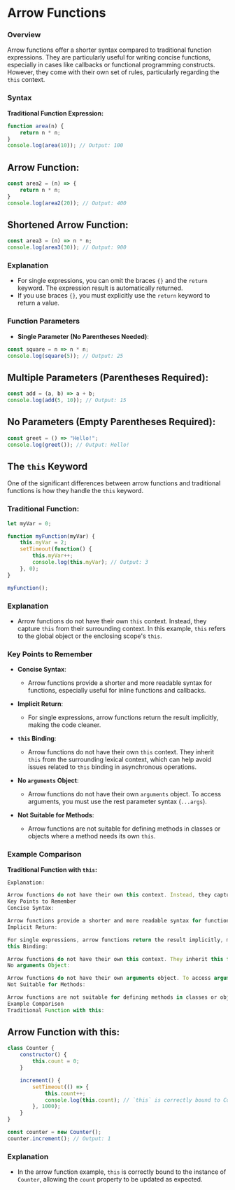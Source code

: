 # Arrow Functions

### Overview

Arrow functions offer a shorter syntax compared to traditional function expressions. They are particularly useful for writing concise functions, especially in cases like callbacks or functional programming constructs. However, they come with their own set of rules, particularly regarding the `this` context.

### Syntax

**Traditional Function Expression:**

```Javascript
function area(n) {
    return n * n;
}
console.log(area(10)); // Output: 100

```

## Arrow Function: 

```Javascript
const area2 = (n) => {
    return n * n;
}
console.log(area2(20)); // Output: 400

```
## Shortened Arrow Function:
```Javascript
const area3 = (n) => n * n;
console.log(area3(30)); // Output: 900

```

### Explanation

- For single expressions, you can omit the braces `{}` and the `return` keyword. The expression result is automatically returned.
- If you use braces `{}`, you must explicitly use the `return` keyword to return a value.

### Function Parameters

- **Single Parameter (No Parentheses Needed)**:

```Javascript
const square = n => n * n;
console.log(square(5)); // Output: 25

```

## Multiple Parameters (Parentheses Required):
```Javascript
const add = (a, b) => a + b;
console.log(add(5, 10)); // Output: 15

```
## No Parameters (Empty Parentheses Required):
```Javascript
const greet = () => "Hello!";
console.log(greet()); // Output: Hello!

```

## The `this` Keyword

One of the significant differences between arrow functions and traditional functions is how they handle the `this` keyword.

### Traditional Function:

```Javascript
let myVar = 0;

function myFunction(myVar) {
    this.myVar = 2;
    setTimeout(function() {
        this.myVar++;
        console.log(this.myVar); // Output: 3
    }, 0);
}

myFunction();

```

### Explanation

- Arrow functions do not have their own `this` context. Instead, they capture `this` from their surrounding context. In this example, `this` refers to the global object or the enclosing scope's `this`.

### Key Points to Remember

- **Concise Syntax**:
    - Arrow functions provide a shorter and more readable syntax for functions, especially useful for inline functions and callbacks.

- **Implicit Return**:
    - For single expressions, arrow functions return the result implicitly, making the code cleaner.

- **`this` Binding**:
    - Arrow functions do not have their own `this` context. They inherit `this` from the surrounding lexical context, which can help avoid issues related to `this` binding in asynchronous operations.

- **No `arguments` Object**:
    - Arrow functions do not have their own `arguments` object. To access arguments, you must use the rest parameter syntax (`...args`).

- **Not Suitable for Methods**:
    - Arrow functions are not suitable for defining methods in classes or objects where a method needs its own `this`.

### Example Comparison

**Traditional Function with `this`:**

````Javascript
Explanation:

Arrow functions do not have their own this context. Instead, they capture this from their surrounding context. In this example, this refers to the global object or the enclosing scope's this.
Key Points to Remember
Concise Syntax:

Arrow functions provide a shorter and more readable syntax for functions, especially useful for inline functions and callbacks.
Implicit Return:

For single expressions, arrow functions return the result implicitly, making the code cleaner.
this Binding:

Arrow functions do not have their own this context. They inherit this from the surrounding lexical context, which can help avoid issues related to this binding in asynchronous operations.
No arguments Object:

Arrow functions do not have their own arguments object. To access arguments, you must use the rest parameter syntax (...args).
Not Suitable for Methods:

Arrow functions are not suitable for defining methods in classes or objects where a method needs its own this.
Example Comparison
Traditional Function with this:
````

## Arrow Function with this:

```Javascript
class Counter {
    constructor() {
        this.count = 0;
    }

    increment() {
        setTimeout(() => {
            this.count++;
            console.log(this.count); // `this` is correctly bound to Counter instance
        }, 1000);
    }
}

const counter = new Counter();
counter.increment(); // Output: 1

```
### Explanation

- In the arrow function example, `this` is correctly bound to the instance of `Counter`, allowing the `count` property to be updated as expected.
